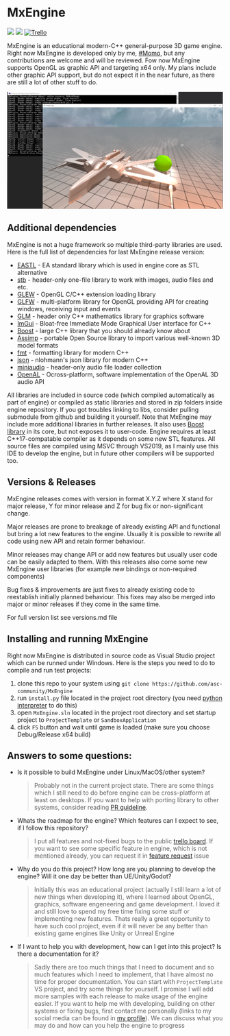 # MxEngine
![](https://img.shields.io/badge/version-7.2.0-red)
![](https://img.shields.io/badge/license-bsd--3-yellow)
[![Trello](https://img.shields.io/badge/board-trello-blue.svg)](https://trello.com/b/lfPsihUY/mxengine)
<!-- soon! [![Documentation](https://codedocs.xyz/MomoDeve/MxEngine.svg)](https://codedocs.xyz/MomoDeve/MxEngine/) -->

MxEngine is an educational modern-C++ general-purpose 3D game engine. 
Right now MxEngine is developed only by me, [#Momo](https://github.com/MomoDeve), but any contributions are welcome and will be reviewed.
Fow now MxEngine supports OpenGL as graphic API and targeting x64 only. My plans include other graphic API support, but do not expect it in the near future, as there are still a lot of other stuff to do.

![preview](readme_preview.png)

## Additional dependencies
MxEngine is not a huge framework so multiple third-party libraries are used. Here is the full list of dependencies for last MxEngine release version:
- [EASTL](https://github.com/electronicarts/EASTL) - EA standard library which is used in engine core as STL alternative
- [stb](https://github.com/nothings/stb) - header-only one-file library to work with images, audio files and etc.
- [GLEW](http://glew.sourceforge.net/) - OpenGL C/C++ extension loading library
- [GLFW](https://www.glfw.org/) - multi-platform library for OpenGL providing API for creating windows, receiving input and events
- [GLM](https://glm.g-truc.net/0.9.9/index.html) - header only C++ mathematics library for graphics software
- [ImGui](https://github.com/ocornut/imgui) - Bloat-free Immediate Mode Graphical User interface for C++
- [Boost](https://www.boost.org) - large C++ library that you should already know about
- [Assimp](http://www.assimp.org/) - portable Open Source library to import various well-known 3D model formats
- [fmt](https://github.com/fmtlib/fmt) - formatting library for modern C++
- [json](https://github.com/nlohmann/json) - nlohmann's json library for modern C++
- [miniaudio](https://github.com/dr-soft/miniaudio) - header-only audio file loader collection
- [OpenAL](https://github.com/kcat/openal-soft) - Ocross-platform, software implementation of the OpenAL 3D audio API

All libraries are included in source code (which compiled automatically as part of engine) or compiled as static libraries and stored in zip folders inside engine repository. If you got troubles linking to libs, consider pulling submodule from github and building it yourself.
Note that MxEngine may include more additional libraries in further releases. It also uses [Boost library](https://www.boost.org) in its core, but not exposes it to user-code. Engine requires at least C++17-compatable compiler as it depends on some new STL features. All source files are compiled using MSVC through VS2019, as I mainly use this IDE to develop the engine, but in future other compilers will be supported too.

## Versions & Releases
MxEngine releases comes with version in format X.Y.Z where X stand for major release, Y for minor release and Z for bug fix or non-significant change. 

Major releases are prone to breakage of already existing API and functional but bring a lot new features to the engine. Usually it is possible to rewrite all code using new API and retain former behaviour.

Minor releases may change API or add new features but usually user code can be easily adapted to them. With this releases also come some new MxEngine user libraries (for example new bindings or non-required components)

Bug fixes & improvements are just fixes to already existing code to reestablish initially planned behaviour. This fixes may also be merged into major or minor releases if they come in the same time.

For full version list see versions.md file
## Installing and running MxEngine
Right now MxEngine is distributed in source code as Visual Studio project which can be runned under Windows. Here is the steps you need to do to compile and run test projects:
1. clone this repo to your system using `git clone https://github.com/asc-community/MxEngine`
2. run `install.py` file located in the project root directory (you need [python interpreter](https://www.python.org/) to do this)
3. open `MxEngine.sln` located in the project root directory and set startup project to `ProjectTemplate` or `SandboxApplication`
4. click `F5` button and wait until game is loaded (make sure you choose Debug/Release x64 build)

## Answers to some questions:
- Is it possible to build MxEngine under Linux/MacOS/other system?
	> Probably not in the current project state. There are some things which I still need to do before engine can be cross-platform at least on desktops. If you want to help with porting library to other systems, consider reading [PR guideline](https://github.com/asc-community/MxEngine/issues/5).
- Whats the roadmap for the engine? Which features can I expect to see, if I follow this repository?
	> I put all features and not-fixed bugs to the public [trello board](https://trello.com/b/lfPsihUY/mxengine). If you want to see some specific feature in engine, which is not mentioned already, you can request it in [feature request](https://github.com/asc-community/MxEngine/issues/4) issue
- Why do you do this project? How long are you planning to develop the engine? Will it one day be better than UE/Unity/Godot?
	> Initially this was an educational project (actually I still learn a lot of new things when developing it), where I learned about OpenGL, graphics, software engeneering and game development. I loved it and still love to spend my free time fixing some stuff or implementing new features. Thats really a great opportunity to have such cool project, even if it will never be any better than existing game engines like Unity or Unreal Engine
- If I want to help you with development, how can I get into this project? Is there a documentation for it?
	> Sadly there are too much things that I need to document and so much features which I need to implement, that I have almost no time for proper documentation. You can start with `ProjectTemplate` VS project, and try some things for yourself. I promise I will add more samples with each release to make usage of the engine easier. If you want to help me with developing, building on other systems or fixing bugs, first contact me personally (links to my social media can be found in [my profile](https://github.com/MomoDeve)). We can discuss what you may do and how can you help the engine to progress